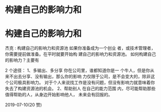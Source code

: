 # 构建自己的影响力和‌

# 构建自己的影响力和‌

杰克 : 构建自己的影响力和资源池 如果你准备成为一个创业 者，或技术管理者，你需要提前做准备。在平时就要开始构 建自己的影响力和资源池。 如何构建自己的影响力？主要有

2 个途径： 1、多输出、多分享 你在公司里，谁都知道你是一 个牛人，但是你从来不出去分享、没有输出，那么你的影响 力仅限于公司，是不会变大的，除非这个公司极具影响力。 对于个人来说找工作是没有问题，但没有影响力就意味着你 失去了构建资源池的机会。 2、帮助别人 在自己的能力范围 内，尽可能帮助那些值得帮助的人，从身边开始影响他人， 未来会有回报的。

2019-07-10(20 赞)